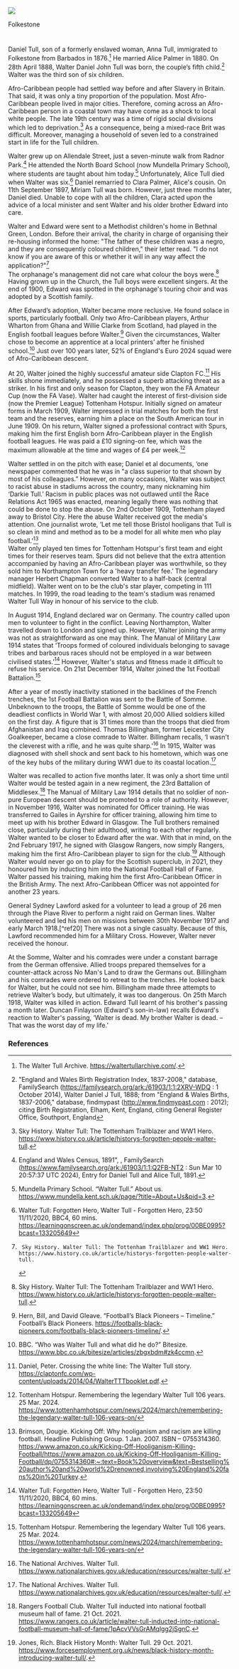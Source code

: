 <a href="https://www.kent-maps.online"><img src="https://kent-map.github.io/mdpress/juncture/ve-button.png"></a>
<param ve-config title="Walter Tull" author="Liam Cohen" layout="vtl" 
banner="https://upload.wikimedia.org/wikipedia/commons/d/d8/Folkestone_Road_of_Remembrance_-_geograph.org.uk_-_4314416.jpg" label="Folkestone Road of Remembrance" attribution="Nigel Thompson" license="CC BY-SA 2.0">

<param ve-entity eid="Q67479626" alias="Kent">
Folkestone

#

Daniel Tull, son of a formerly enslaved woman, Anna Tull, immigrated to Folkestone from Barbados in 1876.[^ref1]   He married Alice Palmer in 1880. On 28th April 1888, Walter Daniel John Tull was born, the couple’s fifth child.[^ref2]  Walter was the third son of six children. 
<param ve-image url="https://upload.wikimedia.org/wikipedia/commons/0/0d/The_West_Beach%2C_Folkestone.jpg" label="The West Beach, Folkestone" attribution="Nic Costa Archive, Postcard, via Wikimedia Commons" licence="CC BY-SA 4.0">

Afro-Caribbean people had settled way before and after Slavery in Britain. That said, it was only a tiny proportion of the population. Most Afro-Caribbean people lived in major cities. Therefore, coming across an Afro-Caribbean person in a coastal town may have come as a shock to local white people. The late 19th century was a time of rigid social divisions which led to deprivation.[^ref3] As a consequence, being a mixed-race Brit was difficult. Moreover, managing a household of seven led to a constrained start in life for the Tull children.

Walter grew up on Allendale Street, just a seven-minute walk from Radnor Park.[^ref4]  He attended the North Board School (now Mundella Primary School), where students are taught about him today.[^ref5]  Unfortunately, Alice Tull died when Walter was six.[^ref6]  Daniel remarried to Clara Palmer, Alice's cousin. On 11th September 1897, Miriam Tull was born. However, just three months later, Daniel died. Unable to cope with all the children, Clara acted upon the advice of a local minister and sent Walter and his older brother Edward into care. 

Walter and Edward were sent to a Methodist children's home in Bethnal Green, London. Before their arrival, the charity in charge of organising their re-housing informed the home:
"The father of these children was a negro, and they are consequently coloured children," their letter read. "I do not know if you are aware of this or whether it will in any way affect the application?"[^ref7]  
The orphanage's management did not care what colour the boys were.[^ref8]  Having grown up in the Church, the Tull boys were excellent singers. At the end of 1900, Edward was spotted in the orphanage's touring choir and was adopted by a Scottish family.

After Edward’s adoption, Walter became more reclusive. He found solace in sports, particularly football. Only two Afro-Caribbean players, Arthur Wharton from Ghana and Willie Clarke from Scotland, had played in the English football leagues before Walter.[^ref9]  Given the circumstances, Walter chose to become an apprentice at a local printers’ after he finished school.[^ref10]  Just over 100 years later, 52% of England's Euro 2024 squad were of Afro-Caribbean descent.

At 20, Walter joined the highly successful amateur side Clapton FC.[^ref11]  His skills shone immediately, and he possessed a superb attacking threat as a striker. In his first and only season for Clapton, they won the FA Amateur Cup (now the FA Vase). Walter had caught the interest of first-division side (now the Premier League) Tottenham Hotspur.  Initially signed on amateur forms in March 1909, Walter impressed in trial matches for both the first team and the reserves, earning him a place on the South American tour in June 1909. On his return, Walter signed a professional contract with Spurs, making him the first English born Afro-Caribbean player in the English football leagues. He was paid a £10 signing-on fee, which was the maximum allowable at the time and wages of £4 per week.[^ref12] 

Walter settled in on the pitch with ease; Daniel et al documents, ‘one newspaper commented that he was in "a class superior to that shown by most of his colleagues.” However, on many occasions, Walter was subject to racist abuse in stadiums across the country, many nicknaming him ‘Darkie Tull.’ Racism in public places was not outlawed until the Race Relations Act 1965 was enacted, meaning legally there was nothing that could be done to stop the abuse. On 2nd October 1909, Tottenham played away to Bristol City. Here the abuse Walter received got the media's attention. One journalist wrote, ‘Let me tell those Bristol hooligans that Tull is so clean in mind and method as to be a model for all white men who play football.’[^ref13]  	
Walter only played ten times for Tottenham Hotspur's first team and eight times for their reserves team. Spurs did not believe that the extra attention accompanied by having an Afro-Caribbean player was worthwhile, so they sold him to Northampton Town for a 'heavy transfer fee.’ The legendary manager Herbert Chapman converted Walter to a half-back (central midfield). Walter went on to be the club's star player, competing in 111 matches. In 1999, the road leading to the team's stadium was renamed Walter Tull Way in honour of his service to the club.

In August 1914, England declared war on Germany. The country called upon men to volunteer to fight in the conflict. Leaving Northampton, Walter travelled down to London and signed up. However, Walter joining the army was not as straightforward as one may think. The Manual of Military Law 1914 states that ‘Troops formed of coloured individuals belonging to savage tribes and barbarous races should not be employed in a war between civilised states.’[^ref14]  However, Walter's status and fitness made it difficult to refuse his service. On 21st December 1914, Walter joined the 1st Football Battalion.[^ref15] 
<param ve-image url="https://upload.wikimedia.org/wikipedia/commons/a/a7/Walter_Tull_in_uniform.jpg" label="Walter Tull in uniform" attribution="Public domain, via Wikimedia Commons">

After a year of mostly inactivity stationed in the backlines of the French trenches, the 1st Football Battalion was sent to the Battle of Somme. Unbeknown to the troops, the Battle of Somme would be one of the deadliest conflicts in World War 1, with almost 20,000 Allied soldiers killed on the first day. A figure that is 31 times more than the troops that died from Afghanistan and Iraq combined. Thomas Billingham, former Leicester City Goalkeeper, became a close comrade to Walter. Billingham recalls, ‘I wasn't the cleverest with a rifle, and he was quite sharp.’[^ref16]  In 1915, Walter was diagnosed with shell shock and sent back to his hometown, which was one of the key hubs of the military during WW1 due to its coastal location.[^ref17]   

Walter was recalled to action five months later. It was only a short time until Walter would be tested again in a new regiment, the 23rd Battalion of Middlesex.[^ref18]  The Manual of Military Law 1914 details that no soldier of non-pure European descent should be promoted to a role of authority. However, in November 1916, Walter was nominated for Officer training. He was transferred to Gailes in Ayrshire for officer training, allowing him time to meet up with his brother Edward in Glasgow. The Tull brothers remained close, particularly during their adulthood, writing to each other regularly. Walter wanted to be closer to Edward after the war. With that in mind, on the 2nd February 1917, he signed with Glasgow Rangers, now simply Rangers, making him the first Afro-Caribbean player to sign for the club.[^ref19]  Although Walter would never go on to play for the Scottish superclub, in 2021, they honoured him by inducting him into the National Football Hall of Fame. Walter passed his training, making him the first Afro-Caribbean Officer in the British Army. The next Afro-Caribbean Officer was not appointed for another 23 years. 

General Sydney Lawford asked for a volunteer to lead a group of 26 men through the Piave River to perform a night raid on German lines. Walter volunteered and led his men on missions between 30th November 1917 and early March 1918.[^ref20]  There was not a single casualty. Because of this, Lawford recommended him for a Military Cross. However, Walter never received the honour.

At the Somme, Walter and his comrades were under a constant barrage from the German offensive. Allied troops prepared themselves for a counter-attack across No Man's Land to draw the Germans out. Billingham and his comrades were ordered to retreat to the trenches. He looked back for Walter, but he could not see him. Billingham made three attempts to retrieve Walter’s body, but ultimately, it was too dangerous. On 25th March 1918, Walter was killed in action. Edward Tull learnt of his brother's passing a month later. Duncan Finlayson (Edward's son-in-law) recalls Edward's reaction to Walter's passing, ‘Walter is dead. My brother Walter is dead. – That was the worst day of my life.’

### References

[^ref1]:  The Walter Tull Archive. https://waltertullarchive.com/.
[^ref2]:  "England and Wales Birth Registration Index, 1837-2008," database, FamilySearch (https://familysearch.org/ark:/61903/1:1:2XRV-WDQ : 1 October 2014), Walter Daniel J Tull, 1888; from "England & Wales Births, 1837-2006," database, findmypast (http://www.findmypast.com : 2012); citing Birth Registration, Elham, Kent, England, citing General Register Office, Southport, England
[^ref3]:  Sky History. Walter Tull: The Tottenham Trailblazer and WW1 Hero. https://www.history.co.uk/article/historys-forgotten-people-walter-tull.
[^ref4]:   England and Wales Census, 1891", , FamilySearch (https://www.familysearch.org/ark:/61903/1:1:Q2FB-NT2 : Sun Mar 10 20:57:37 UTC 2024), Entry for Daniel Tull and Alice Tull, 1891.
[^ref5]:   Mundella Primary School. “Walter Tull.” About us. https://www.mundella.kent.sch.uk/page/?title=About+Us&pid=3.
[^ref6]:   Walter Tull: Forgotten Hero, Walter Tull - Forgotten Hero, 23:50 11/11/2020, BBC4, 60 mins. https://learningonscreen.ac.uk/ondemand/index.php/prog/00BE0995?bcast=133205649 
[^ref7]:     Sky History. Walter Tull: The Tottenham Trailblazer and WW1 Hero. https://www.history.co.uk/article/historys-forgotten-people-walter-tull.
[^ref8]:   Sky History. Walter Tull: The Tottenham Trailblazer and WW1 Hero. https://www.history.co.uk/article/historys-forgotten-people-walter-tull.
[^ref9]:   Hern, Bill, and David Gleave. “Football’s Black Pioneers – Timeline.” Football’s Black Pioneers. https://footballs-black-pioneers.com/footballs-black-pioneers-timeline/.
[^ref10]:   BBC. “Who was Walter Tull and what did he do?” Bitesize. https://www.bbc.co.uk/bitesize/articles/zbgxbdm#zk4ccmn.
[^ref11]: Daniel, Peter. Crossing the white line: The Walter Tull story. https://claptonfc.com/wp-content/uploads/2014/04/WalterTTTbooklet.pdf.
[^ref12]:   Tottenham Hotspur. Remembering the legendary Walter Tull 106 years. 25 Mar. 2024. https://www.tottenhamhotspur.com/news/2024/march/remembering-the-legendary-walter-tull-106-years-on/  
[^ref13]: Brimson, Dougie. Kicking Off: Why hooliganism and racism are killing football. Headline Publishing Group. 1 Jan. 2007. ISBN – 0755314360. https://www.amazon.co.uk/Kicking-Off-Hooliganism-Killing-Football/https://www.amazon.co.uk/Kicking-Off-Hooliganism-Killing-Football/dp/0755314360#:~:text=Book%20overview&text=Bestselling%20author%20and%20world%2Drenowned,involving%20England%20fans%20in%20Turkey.
[^ref14]: Walter Tull: Forgotten Hero, Walter Tull - Forgotten Hero, 23:50 11/11/2020, BBC4, 60 mins. https://learningonscreen.ac.uk/ondemand/index.php/prog/00BE0995?bcast=133205649
[^ref15]:   Tottenham Hotspur. Remembering the legendary Walter Tull 106 years. 25 Mar. 2024. https://www.tottenhamhotspur.com/news/2024/march/remembering-the-legendary-walter-tull-106-years-on/  
[^ref16]:   The National Archives. Walter Tull. https://www.nationalarchives.gov.uk/education/resources/walter-tull/.
[^ref17]:   The National Archives. Walter Tull. https://www.nationalarchives.gov.uk/education/resources/walter-tull/.
[^ref18]:   Rangers Football Club. Walter Tull inducted into national football museum hall of fame. 21 Oct. 2021. https://www.rangers.co.uk/article/walter-tull-inducted-into-national-football-museum-hall-of-fame/1pAcvVVsGrAMqlgg2jSgnC.
[^ref19]: Jones, Rich. Black History Month: Walter Tull. 29 Oct. 2021. https://www.forcesemployment.org.uk/news/black-history-month-introducing-walter-tull/.



